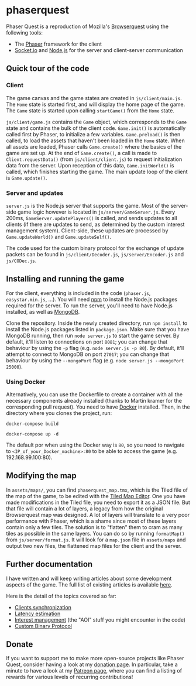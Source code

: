 # phaserquest

Phaser Quest is a reproduction of Mozilla's [Browserquest](http://browserquest.mozilla.org/) using the following tools:
- The [Phaser](https://phaser.io/) framework for the client 
- [Socket.io](http://socket.io/) and [Node.js](https://nodejs.org/en/) for the server and client-server communication

## Quick tour of the code

### Client

The game canvas and the game states are created in `js/client/main.js`. The `Home` state is started first, and will display the home page
of the game. The `Game` state is started upon calling `startGame()` from the `Home` state. 

`js/client/game.js` contains the  `Game` object, which corresponds to the `Game` state and contains the bulk of the client code. 
`Game.init()` is automatically called first by Phaser, to initialize a few variables. `Game.preload()` is then called, to load the
assets that haven't been loaded in the `Home` state. When all assets are loaded, Phaser calls `Game.create()` where the basics of the game
are set up. At the end of `Game.create()`, a call is made to `Client.requestData()` (from `js/client/client.js`) to request initialization
data from the server. Upon reception of this data, `Game.initWorld()` is called, which finishes starting the game. The main update loop of the client is `Game.update()`. 

### Server and updates

`server.js` is the Node.js server that supports the game. Most of the server-side game logic however is located in `js/server/GameServer.js`. Every 200ms, `GameServer.updatePlayers()` is called, and sends updates to all clients (if there are updates to send, as determined by the custom interest management system). Client-side, these updates are processed by `Game.updateWorld()` and `Game.updateSelf()`. 

The code used for the custom binary protocol for the exchange of update packets can be found in `js/client/Decoder.js`, `js/server/Encoder.js` and `js/CODec.js`.

## Installing and running the game

For the client, everything is included in the code (`phaser.js`, `easystar.min.js`, ...). You will need [npm](https://www.npmjs.com/) to install the Node.js packages required for the server. To run the server, you'll need to have Node.js installed, as well as [MongoDB](https://www.mongodb.com/).

Clone the repository. Inside the newly created directory, run `npm install` to install the Node.js packages listed in `package.json`. Make sure that you have MongoDB running, then run `node server.js` to start the game server. 
By default, it'll listen to connections on port `8081`; you can change that behaviour by using the `-p` flag (e.g. `node server.js -p 80`). 
By default, it'll attempt to connect to MongoDB on port `27017`; you can change that behaviour by using the `--mongoPort` flag (e.g. `node server.js --mongoPort 25000`).

### Using Docker

Alternatively, you can use the Dockerfile to create a container with all the necessary components already installed (thanks to Martin kramer for the corresponding pull request). You need to have [Docker](https://www.docker.com) installed. Then, in the directory where you clones the project, run:

```
docker-compose build
```
```
docker-compose up -d
```

The default por when using the Docker way is `80`, so you need to navigate to `<IP_of_your_Docker_machine>:80` to be able to access the game (e.g. 192.168.99.100:80). 

## Modifying the map

In `assets/maps/`, you can find `phaserquest_map.tmx`, which is the Tiled file of the map of the game, to be edited with the [Tiled Map Editor](http://www.mapeditor.org/). One you have made modifications in the Tiled file, you need to export it as a JSON file. But that file will contain a lot of layers, a legacy from how the original Browserquest map was designed. A lot of layers will translate to a very poor performance with Phaser, which is a shame since most of these layers contain only a few tiles. The solution is to "flatten" them to cram as many tiles as possible in the same layers. You can do so by running `formatMap()` from `js/server/format.js`. It will look for a `map.json` file in `assets/maps` and output two new files, the flattened map files for the client and the server.

## Further documentation

I have written and will keep writing articles about some development aspects of the game. The full list of existing articles is available [here](http://www.dynetisgames.com/tag/phaser-quest/).

Here is the detail of the topics covered so far:
- [Clients synchronization](http://www.dynetisgames.com/2017/03/19/client-updates-phaser-quest/)
- [Latency estimation](http://www.dynetisgames.com/2017/03/19/latency-estimation-phaser-quest/)
- [Interest management](http://www.dynetisgames.com/2017/04/05/interest-management-mog/) (the "AOI" stuff you might encounter in the code)
- [Custom Binary Protocol](http://www.dynetisgames.com/2017/06/14/custom-binary-protocol-javascript/)

## Donate

If you want to support me to make more open-source projects like Phaser Quest, consider having a look at my [donation page](https://www.dynetisgames.com/donate/). In particular, take a minute to have a look at my [Patreon page](https://www.patreon.com/jeromerenaux), where you can find a listing of rewards for various levels of recurring contributions!
